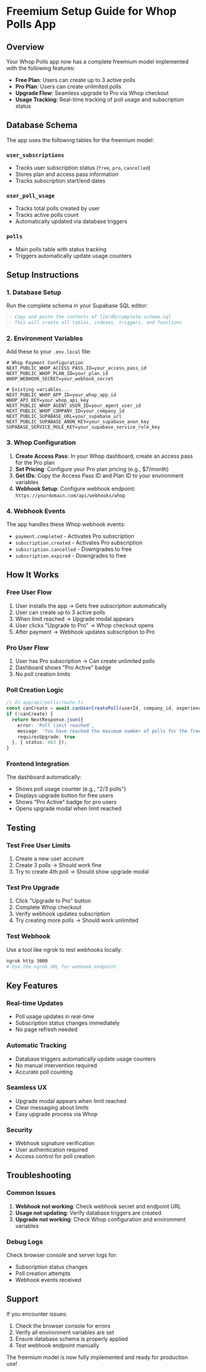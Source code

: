 # Freemium Setup Guide for Whop Polls App

## Overview

Your Whop Polls app now has a complete freemium model implemented with the following features:

- **Free Plan**: Users can create up to 3 active polls
- **Pro Plan**: Users can create unlimited polls
- **Upgrade Flow**: Seamless upgrade to Pro via Whop checkout
- **Usage Tracking**: Real-time tracking of poll usage and subscription status

## Database Schema

The app uses the following tables for the freemium model:

### `user_subscriptions`
- Tracks user subscription status (`free`, `pro`, `cancelled`)
- Stores plan and access pass information
- Tracks subscription start/end dates

### `user_poll_usage`
- Tracks total polls created by user
- Tracks active polls count
- Automatically updated via database triggers

### `polls`
- Main polls table with status tracking
- Triggers automatically update usage counters

## Setup Instructions

### 1. Database Setup

Run the complete schema in your Supabase SQL editor:

```sql
-- Copy and paste the contents of lib/db/complete-schema.sql
-- This will create all tables, indexes, triggers, and functions
```

### 2. Environment Variables

Add these to your `.env.local` file:

```env
# Whop Payment Configuration
NEXT_PUBLIC_WHOP_ACCESS_PASS_ID=your_access_pass_id
NEXT_PUBLIC_WHOP_PLAN_ID=your_plan_id
WHOP_WEBHOOK_SECRET=your_webhook_secret

# Existing variables...
NEXT_PUBLIC_WHOP_APP_ID=your_whop_app_id
WHOP_API_KEY=your_whop_api_key
NEXT_PUBLIC_WHOP_AGENT_USER_ID=your_agent_user_id
NEXT_PUBLIC_WHOP_COMPANY_ID=your_company_id
NEXT_PUBLIC_SUPABASE_URL=your_supabase_url
NEXT_PUBLIC_SUPABASE_ANON_KEY=your_supabase_anon_key
SUPABASE_SERVICE_ROLE_KEY=your_supabase_service_role_key
```

### 3. Whop Configuration

1. **Create Access Pass**: In your Whop dashboard, create an access pass for the Pro plan
2. **Set Pricing**: Configure your Pro plan pricing (e.g., $7/month)
3. **Get IDs**: Copy the Access Pass ID and Plan ID to your environment variables
4. **Webhook Setup**: Configure webhook endpoint: `https://yourdomain.com/api/webhooks/whop`

### 4. Webhook Events

The app handles these Whop webhook events:

- `payment.completed` - Activates Pro subscription
- `subscription.created` - Activates Pro subscription  
- `subscription.cancelled` - Downgrades to free
- `subscription.expired` - Downgrades to free

## How It Works

### Free User Flow

1. User installs the app → Gets free subscription automatically
2. User can create up to 3 active polls
3. When limit reached → Upgrade modal appears
4. User clicks "Upgrade to Pro" → Whop checkout opens
5. After payment → Webhook updates subscription to Pro

### Pro User Flow

1. User has Pro subscription → Can create unlimited polls
2. Dashboard shows "Pro Active" badge
3. No poll creation limits

### Poll Creation Logic

```typescript
// In app/api/polls/route.ts
const canCreate = await canUserCreatePoll(userId, company_id, experience_id);
if (!canCreate) {
  return NextResponse.json({ 
    error: 'Poll limit reached',
    message: 'You have reached the maximum number of polls for the free plan. Please upgrade to Pro to create unlimited polls.',
    requiresUpgrade: true
  }, { status: 403 });
}
```

### Frontend Integration

The dashboard automatically:
- Shows poll usage counter (e.g., "2/3 polls")
- Displays upgrade button for free users
- Shows "Pro Active" badge for pro users
- Opens upgrade modal when limit reached

## Testing

### Test Free User Limits

1. Create a new user account
2. Create 3 polls → Should work fine
3. Try to create 4th poll → Should show upgrade modal

### Test Pro Upgrade

1. Click "Upgrade to Pro" button
2. Complete Whop checkout
3. Verify webhook updates subscription
4. Try creating more polls → Should work unlimited

### Test Webhook

Use a tool like ngrok to test webhooks locally:

```bash
ngrok http 3000
# Use the ngrok URL for webhook endpoint
```

## Key Features

### Real-time Updates
- Poll usage updates in real-time
- Subscription status changes immediately
- No page refresh needed

### Automatic Tracking
- Database triggers automatically update usage counters
- No manual intervention required
- Accurate poll counting

### Seamless UX
- Upgrade modal appears when limit reached
- Clear messaging about limits
- Easy upgrade process via Whop

### Security
- Webhook signature verification
- User authentication required
- Access control for poll creation

## Troubleshooting

### Common Issues

1. **Webhook not working**: Check webhook secret and endpoint URL
2. **Usage not updating**: Verify database triggers are created
3. **Upgrade not working**: Check Whop configuration and environment variables

### Debug Logs

Check browser console and server logs for:
- Subscription status changes
- Poll creation attempts
- Webhook events received

## Support

If you encounter issues:

1. Check the browser console for errors
2. Verify all environment variables are set
3. Ensure database schema is properly applied
4. Test webhook endpoint manually

The freemium model is now fully implemented and ready for production use!
